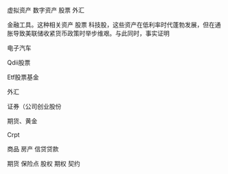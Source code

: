 虚拟资产 数字资产   股票 外汇



金融工具。这种相关资产
股票
科技股，这些资产在低利率时代蓬勃发展，但在通胀导致美联储收紧货币政策时举步维艰。与此同时，事实证明

电子汽车

Qdii股票

Etf股票基金

外汇


证券（公司创业股份

期货、黄金

Crpt

商品 房产
信贷贷款

期货 保险点
股权 期权  契约

